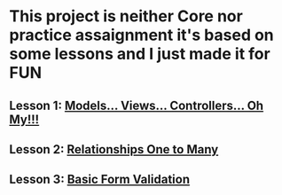 <h1>This project is neither Core nor practice assaignment it's based on some lessons and I just made it for FUN</h1>

<h2>Lesson 1: <a href="https://login.codingdojo.africa/m/506/12464/87426">Models... Views... Controllers... Oh My!!!</a></h2>
<h2>Lesson 2: <a href="https://login.codingdojo.africa/m/506/12464/87432">Relationships One to Many</a></h2>
<h2>Lesson 3: <a href="https://login.codingdojo.africa/m/506/12465/87439">Basic Form Validation</a></h2>
